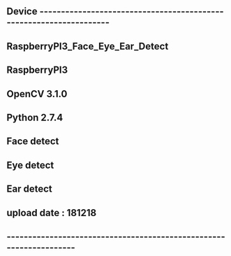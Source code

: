 ## Device -------------------------------------------------------------------

## RaspberryPI3_Face_Eye_Ear_Detect

## RaspberryPI3
## OpenCV 3.1.0
## Python 2.7.4

## Face detect
## Eye detect
## Ear detect

## upload date : 181218
## -------------------------------------------------------------------
